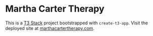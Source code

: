 # Martha Carter Therapy

This is a [T3 Stack](https://create.t3.gg/) project bootstrapped with `create-t3-app`. Visit the deployed site at [marthacartertherapy.com](https://marthacartertherapy.com).